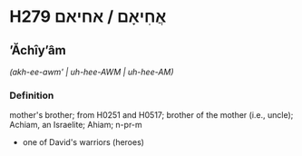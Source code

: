# H279 אֲחִיאָם / אחיאם

## ʼĂchîyʼâm

_(akh-ee-awm' | uh-hee-AWM | uh-hee-AM)_

### Definition

mother's brother; from H0251 and H0517; brother of the mother (i.e., uncle); Achiam, an Israelite; Ahiam; n-pr-m

- one of David's warriors (heroes)
